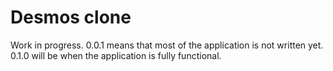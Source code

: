 # Desmos clone

Work in progress. 0.0.1 means that most of the application is not written yet. 0.1.0 will be when the application is fully functional.
